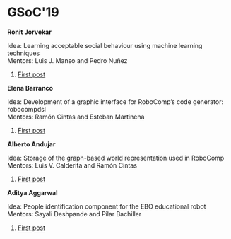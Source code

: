 # GSoC'19

**Ronit Jorvekar**

Idea: Learning acceptable social behaviour using machine learning techniques  
Mentors: Luis J. Manso and Pedro Nuñez  

1. [First post](/web/gsoc/2019/ronit_jorvekar/post01)


**Elena Barranco**

Idea: Development of a graphic interface for RoboComp’s code generator: robocompdsl  
Mentors: Ramón Cintas and Esteban Martinena

1. [First post](/web/gsoc/2019/elena_barranco/post01)


**Alberto Andujar**

Idea: Storage of the graph-based world representation used in RoboComp
Mentors: Luis V. Calderita and Ramón Cintas

1. [First post](/web/gsoc/2019/alberto_andujar/post01)

**Aditya Aggarwal**

Idea: People identification component for the EBO educational robot
Mentors: Sayali Deshpande and Pilar Bachiller

1. [First post](/web/gsoc/2019/aditya_aggarwal/post01)

